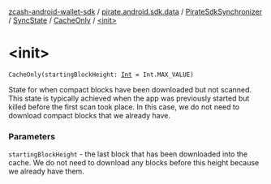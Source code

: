 [zcash-android-wallet-sdk](../../../../index.md) / [pirate.android.sdk.data](../../../index.md) / [PirateSdkSynchronizer](../../index.md) / [SyncState](../index.md) / [CacheOnly](index.md) / [&lt;init&gt;](./-init-.md)

# &lt;init&gt;

`CacheOnly(startingBlockHeight: `[`Int`](https://kotlinlang.org/api/latest/jvm/stdlib/kotlin/-int/index.html)` = Int.MAX_VALUE)`

State for when compact blocks have been downloaded but not scanned. This state is typically achieved when the
app was previously started but killed before the first scan took place. In this case, we do not need to
download compact blocks that we already have.

### Parameters

`startingBlockHeight` - the last block that has been downloaded into the cache. We do not need to download
any blocks before this height because we already have them.
